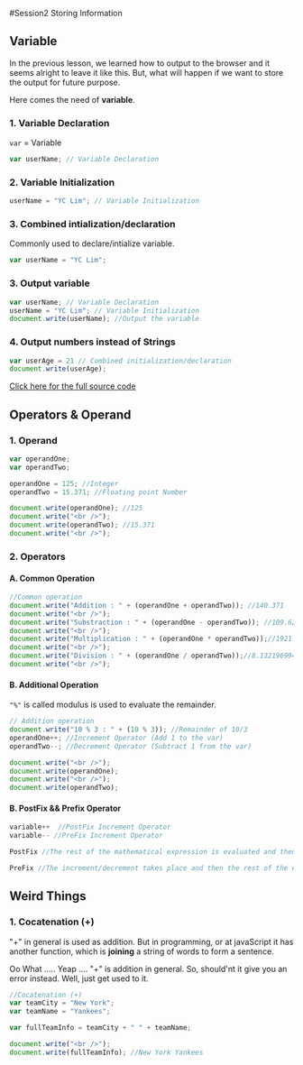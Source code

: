 #Session2 Storing Information

## Variable 
In the previous lesson, we learned how to output to the browser and it seems alright to leave it like this. But, what will happen if we want to store the output for future purpose. 

Here comes the need of **variable**.

### 1. Variable Declaration 
`var` =  Variable 

```javascript
var userName; // Variable Declaration
```

### 2. Variable Initialization  

```javascript
userName = "YC Lim"; // Variable Initialization
```

### 3. Combined intialization/declaration
Commonly used to declare/intialize variable.  

```javascript
var userName = "YC Lim";
```

### 3. Output variable

```javascript
var userName; // Variable Declaration
userName = "YC Lim"; // Variable Initialization
document.write(userName); //Output the variable
```

### 4. Output numbers instead of Strings 

```javascript
var userAge = 21 // Combined initialization/declaration
document.write(userAge);
```

[Click here for the full source code]()


## Operators & Operand
### 1. Operand

```javascript
var operandOne;
var operandTwo;

operandOne = 125; //Integer
operandTwo = 15.371; //Floating point Number

document.write(operandOne); //125
document.write("<br />");
document.write(operandTwo); //15.371
document.write("<br />");
```

### 2. Operators
#### A. Common Operation

```javascript
//Common operation 
document.write("Addition : " + (operandOne + operandTwo)); //140.371
document.write("<br />"); 
document.write("Substraction : " + (operandOne - operandTwo)); //109.629
document.write("<br />");
document.write("Multiplication : " + (operandOne * operandTwo));//1921.375
document.write("<br />");
document.write("Division : " + (operandOne / operandTwo));//8.13219699433999
document.write("<br />");
```

#### B. Additional Operation

`"%"` is called modulus is used to evaluate the remainder. 

```javascript
// Addition operation 
document.write("10 % 3 : " + (10 % 3)); //Remainder of 10/3
operandOne++; //Increment Operator (Add 1 to the var)
operandTwo--; //Decrement Operator (Subtract 1 from the var)

document.write("<br />");
document.write(operandOne);
document.write("<br />");
document.write(operandTwo);
```

#### B. PostFix && Prefix Operator

```javascript
variable++  //PostFix Increment Operator 
variable-- //PreFix Increment Operator 

PostFix //The rest of the mathematical expression is evaluated and then the increment/decrement take place

PreFix //The increment/decrement takes place and then the rest of the expression is evaluated

```

## Weird Things 
### 1. Cocatenation (+)
"+" in general is used as addition. But in programming, or at javaScript it has another function, which is **joining** a string of words to form a sentence. 

Oo What ..... Yeap .... "+" is addition in general. So, should'nt it give you an error instead. Well, just get used to it. 

```javascript
//Cocatenation (+)
var teamCity = "New York";
var teamName = "Yankees";

var fullTeamInfo = teamCity + " " + teamName;

document.write("<br />");
document.write(fullTeamInfo); //New York Yankees
```